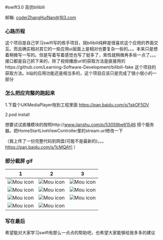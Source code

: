 #swift3.0 高仿bilibili

邮箱: coderZhangHuiNan@163.com

### 心路历程
这个项目是自己学习swift写的练手项目，挑bilibili纯粹是很喜欢这个应用的界面交互。而且确实相对其它的一些应用ui层面上是相对也要复杂一些的。。。本来只是想着稍微写一写的。但是写着写着感觉也写了挺多了，索性就稍微再多些一点了。。。接口都是自己抓下来的，除了视频播放url的获取方法是直接用的https://github.com/Learning-Software-Development/bilibili-fake 这个项目的获取方法。b站的应用功能还是相当多的，这个项目应该只是完成了很小很小的一部分

### 怎么把应完整的跑起来
1.下载个IJKMediaPlayer拖到工程里面 https://pan.baidu.com/s/1skOF5DV 

2.pod install

想要试试直播模块的按照http://www.jianshu.com/p/53059be61546 搭个服务器。把HomeStartLiveViewController里的stream.url修改一下

（我上传了一份完整代码到网盘(可能不是最新的)。。。https://pan.baidu.com/s/1cMQAYi ）

### 部分截屏 gif
1 | 2 | 3
-------------|-------------|-------------
![Mou icon](https://github.com/zhnnnnn/zhnbilibili/blob/master/gifs/gif1.gif) | ![Mou icon](https://github.com/zhnnnnn/zhnbilibili/blob/master/gifs/gif2.gif) | ![Mou icon](https://github.com/zhnnnnn/zhnbilibili/blob/master/gifs/gif3.gif) 
![Mou icon](https://github.com/zhnnnnn/zhnbilibili/blob/master/gifs/gif4.gif) | ![Mou icon](https://github.com/zhnnnnn/zhnbilibili/blob/master/gifs/gif5.gif) | ![Mou icon](https://raw.githubusercontent.com/zhnnnnn/zhnbilibili/master/gifs/IMG_0569.PNG) 
![Mou icon](https://raw.githubusercontent.com/zhnnnnn/zhnbilibili/master/gifs/IMG_0570.PNG) | ![Mou icon](https://raw.githubusercontent.com/zhnnnnn/zhnbilibili/master/gifs/IMG_0571.PNG) | ![Mou icon](https://raw.githubusercontent.com/zhnnnnn/zhnbilibili/master/gifs/IMG_0572.PNG) 
![Mou icon](https://raw.githubusercontent.com/zhnnnnn/zhnbilibili/master/gifs/IMG_0573.PNG) | ![Mou icon](https://raw.githubusercontent.com/zhnnnnn/zhnbilibili/master/gifs/IMG_0575.PNG)

### 写在最后
希望能对大家学习swift有那么一点点的帮助吧，也希望大家能够给我多多的建议
